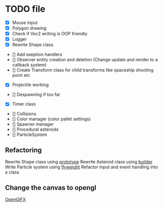 # TODO file

- [x] Mouse input
- [x] Polygon drawing
- [x] Check if Vec2 writing is OOP friendly
- [x] Logger
- [x] Rewrite Shape class
- [] Add exeption handlers
- [] Observer entity creation and deletion (Change update and render to a callback system)
- [] Create Transform class for child transforms like spaceship shooting point etc
- [x] Projectile working
- [] Despawning if too far
- [x] Timer class
- [] Collisions
- [] Color manager (color pallet settings)
- [] Spawner manager
- [] Procedural asteroids
- [] ParticleSystem

## Refactoring

Rewrite Shape class using [prototype](https://refactoring.guru/design-patterns/prototype)
Rewrite Asteroid class using [builder](https://refactoring.guru/design-patterns/builder)
Write Particle system using [flyweight](https://refactoring.guru/design-patterns/flyweight)
Refactor input and event handling into a class

## Change the canvas to opengl

[OpenGlFX](https://github.com/husker-dev/openglfx)
